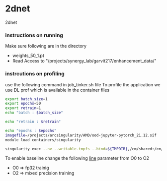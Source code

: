# 2dnet
2dnet

### instructions on running
Make sure following are in the directory
- weights_50_1.pt
- Read Access to "/projects/synergy_lab/garvit217/enhancement_data/" 

### instrcutions on profiling 


use the following command in job_tinker.sh file 
To profile the application we use DL prof which is available in the container files

``` sh 
export batch_size=1
export epochs=50
export retrain=1
echo "batch : $batch_size"

echo "retrain : $retrain"

echo "epochs : $epochs"
imagefile=/projects/arcsingularity/AMD/ood-jupyter-pytorch_21.12.sif
module load containers/singularity

singularity exec --nv --writable-tmpfs --bind=${TMPDIR},/cm/shared:/cm/shared,/projects:/projects $imagefile dlprof --mode=pytorch --nsys_opts="-t osrt,cuda,nvtx,cudnn" -f true --reports=summary,detail,iteration,kernel,tensor --delay 60 --duration 60 python sparse_ddnet.py -n 1 -g 1 --batch $batch_size --epochs $epochs --retrain $retrain

``` 
To enable baseline change the following [line](https://github.com/ayushchatur/2dnet/blob/7b9f3989dfa16faed1f7ef7f5f417abdee4866f9/sparse_ddnet.py#L737) 
parameter from O0 to O2 
- O0 => fp32 trainig
- O2 => mixed precision training
